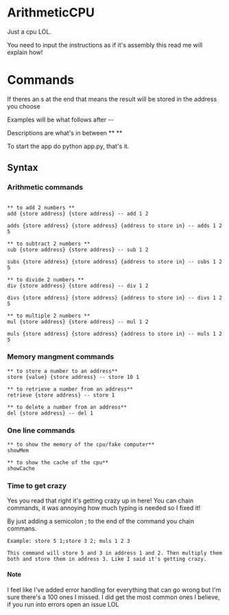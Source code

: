 # ArithmeticCPU

Just a cpu LOL.

You need to input the instructions as if it's assembly this read me will explain how!

# Commands

If theres an s at the end that means the result will be stored in the address you choose

Examples will be what follows after --

Descriptions are what's in between \*\* \*\*

To start the app do python app.py, that's it.

## Syntax

### Arithmetic commands

```

** to add 2 numbers **
add {store address} {store address} -- add 1 2

adds {store address} {store address} {address to store in} -- adds 1 2 5

** to subtract 2 numbers **
sub {store address} {store address} -- sub 1 2

subs {store address} {store address} {address to store in} -- subs 1 2 5

** to divide 2 numbers **
div {store address} {store address} -- div 1 2

divs {store address} {store address} {address to store in} -- divs 1 2 5

** to multiple 2 numbers **
mul {store address} {store address} -- mul 1 2

muls {store address} {store address} {address to store in} -- muls 1 2 5
```

### Memory mangment commands

```
** to store a number to an address**
store {value} {store address} -- store 10 1

** to retrieve a number from an address**
retrieve {store address} -- store 1

** to delete a number from an address**
del {store address} -- del 1
```

### One line commands

```
** to show the memory of the cpu/fake computer**
showMem

** to show the cache of the cpu**
showCache
```

### Time to get crazy

Yes you read that right it's getting crazy up in here! You can chain commands, it was annoying how much typing is needed so I fixed it!

By just adding a semicolon ; to the end of the command you chain commans.

```
Example: store 5 1;store 3 2; muls 1 2 3

This command will store 5 and 3 in address 1 and 2. Then multiply them both and store them in address 3. Like I said it's getting crazy.
```

#### Note

I feel like I've added error handling for everything that can go wrong but I'm sure there's a 100 ones I missed. I did get the most common ones I believe, if you run into errors open an issue LOL
